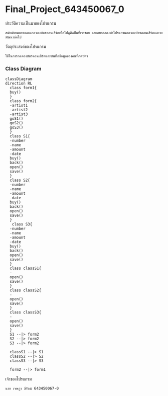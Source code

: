 # Final_Project_643450067_0
ประวัติความเป็นมาของโปรแกรม
```
สมัยมัธยมอยากลองกดจองบัตรคอนเสิร์ตเพื่อไปดูศิลปินที่เราชอบ เลยอยากลองทำโปรแกรมกดจองบัตรคอนเสิร์ตและจะพัฒนาต่อไป
```
วัตถุประสงค์ของโปรแกรม
```
ใช้ในการกดจองบัตรคอนเสิร์ตและบันทึกข้อมูลของคนที่กดบัตร
```
### Class Diagram
```mermaid
classDiagram
direction RL
  class form1{
  buy()
  }
  class form2{
  -artist1
  -artist2
  -artist3
  goS1()
  goS2()
  goS3()
  }
  class S1{
  -number
  -name
  -amount
  -date
  buy()
  back()
  open()
  save()
  }
  class S2{
  -number
  -name
  -amount
  -date
  buy()
  back()
  open()
  save()
  }
   class S3{
  -number
  -name
  -amount
  -date
  buy()
  back()
  open()
  save()
  }
  class classS1{
  -
  open()
  save()
  }
  class classS2{
  -
  open()
  save()
  }
  class classS3{
  -
  open()
  save()
  }
  S1 --|> form2
  S2 --|> form2
  S3 --|> form2
  
  classS1 --|> S1
  classS2 --|> S2
  classS3 --|> S3
  
  form2 --|> form1
  ```
  เจ้าของโปรแกรม
  ```
  นาย เจษฎา ลีรัตน์ 643450067-0
